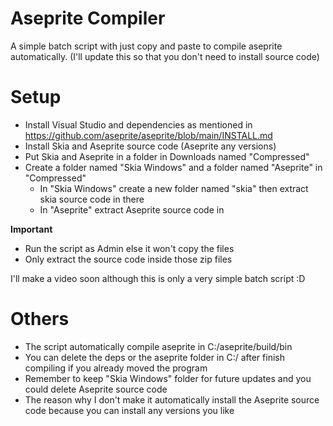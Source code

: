 # Aseprite Compiler
A simple batch script with just copy and paste to compile aseprite automatically.
(I'll update this so that you don't need to install source code)

# Setup
- Install Visual Studio and dependencies as mentioned in https://github.com/aseprite/aseprite/blob/main/INSTALL.md
- Install Skia and Aseprite source code (Aseprite any versions)
- Put Skia and Aseprite in a folder in Downloads named "Compressed"
- Create a folder named "Skia Windows" and a folder named "Aseprite" in "Compressed"
  + In "Skia Windows" create a new folder named "skia" then extract skia source code in there
  + In "Aseprite" extract Aseprite source code in

**Important**
- Run the script as Admin else it won't copy the files
- Only extract the source code inside those zip files

I'll make a video soon although this is only a very simple batch script :D

# Others
- The script automatically compile aseprite in C:/aseprite/build/bin
- You can delete the deps or the aseprite folder in C:/ after finish compiling if you already moved the program
- Remember to keep "Skia Windows" folder for future updates and you could delete Aseprite source code
- The reason why I don't make it automatically install the Aseprite source code because you can install any versions you like
